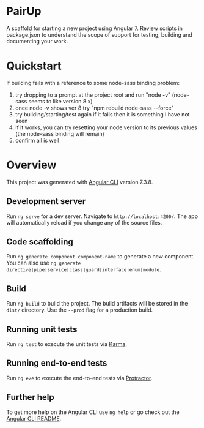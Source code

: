 # PairUp
A scaffold for starting a new project using Angular 7. Review scripts in package.json to understand the scope of support for testing, building and documenting your work.

# Quickstart

If building fails with a reference to some node-sass binding problem:
 
 1) try dropping to a prompt at the project root and run "node -v" (node-sass seems to like version 8.x)
 2) once node -v shows ver 8 try "npm rebuild node-sass --force"
 3) try building/starting/test again if it fails then it is something I have not seen
 4) if it works, you can try resetting your node version to its previous values (the node-sass binding will remain)
 5) confirm all is well
 
# Overview

This project was generated with [Angular CLI](https://github.com/angular/angular-cli) version 7.3.8.

## Development server

Run `ng serve` for a dev server. Navigate to `http://localhost:4200/`. The app will automatically reload if you change any of the source files.

## Code scaffolding

Run `ng generate component component-name` to generate a new component. You can also use `ng generate directive|pipe|service|class|guard|interface|enum|module`.

## Build

Run `ng build` to build the project. The build artifacts will be stored in the `dist/` directory. Use the `--prod` flag for a production build.

## Running unit tests

Run `ng test` to execute the unit tests via [Karma](https://karma-runner.github.io).

## Running end-to-end tests

Run `ng e2e` to execute the end-to-end tests via [Protractor](http://www.protractortest.org/).

## Further help

To get more help on the Angular CLI use `ng help` or go check out the [Angular CLI README](https://github.com/angular/angular-cli/blob/master/README.md).
